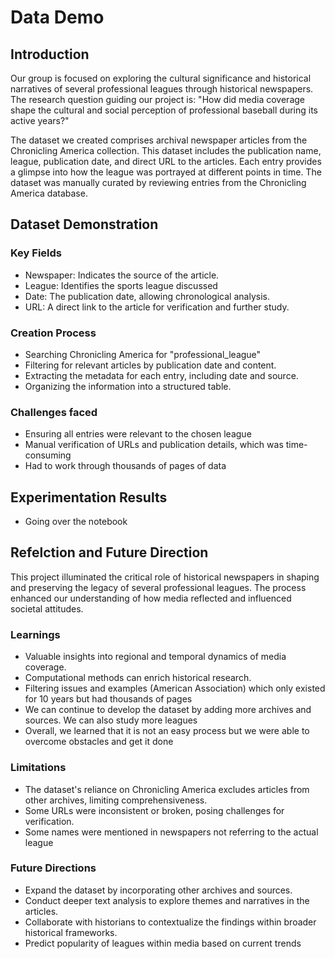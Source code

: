 # Data Demo

## Introduction
Our group is focused on exploring the cultural significance and historical narratives of several professional leagues through historical newspapers. The research question guiding our project is: "How did media coverage shape the cultural and social perception of professional baseball during its active years?"

The dataset we created comprises archival newspaper articles from the Chronicling America collection. This dataset includes the publication name, league, publication date, and direct URL to the articles. Each entry provides a glimpse into how the league was portrayed at different points in time. The dataset was manually curated by reviewing entries from the Chronicling America database.

## Dataset Demonstration

### Key Fields

- Newspaper: Indicates the source of the article.
- League: Identifies the sports league discussed
- Date: The publication date, allowing chronological analysis.
- URL: A direct link to the article for verification and further study.

### Creation Process

- Searching Chronicling America for "professional_league"
- Filtering for relevant articles by publication date and content.
- Extracting the metadata for each entry, including date and source.
- Organizing the information into a structured table.

### Challenges faced

- Ensuring all entries were relevant to the chosen league
- Manual verification of URLs and publication details, which was time-consuming
- Had to work through thousands of pages of data


## Experimentation Results
- Going over the notebook

## Refelction and Future Direction
This project illuminated the critical role of historical newspapers in shaping and preserving the legacy of several professional leagues. The process enhanced our understanding of how media reflected and influenced societal attitudes.

### Learnings

- Valuable insights into regional and temporal dynamics of media coverage.
- Computational methods can enrich historical research.
- Filtering issues and examples (American Association) which only existed for 10 years but  had thousands of pages
- We can continue to develop the dataset by adding more archives and sources. We can also study more leagues
- Overall, we learned that it is not an easy process but we were able to overcome obstacles and get it done


### Limitations

- The dataset's reliance on Chronicling America excludes articles from other archives, limiting comprehensiveness.
- Some URLs were inconsistent or broken, posing challenges for verification.
- Some names were mentioned in newspapers not referring to the actual league

### Future Directions

- Expand the dataset by incorporating other archives and sources.
- Conduct deeper text analysis to explore themes and narratives in the articles.
- Collaborate with historians to contextualize the findings within broader historical frameworks.
- Predict popularity of leagues within media based on current trends


